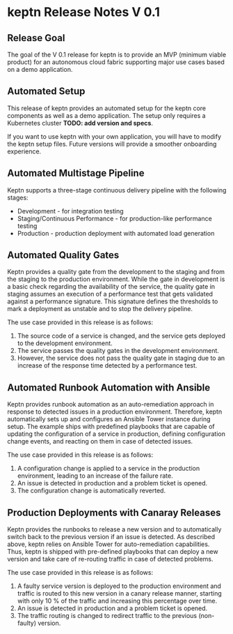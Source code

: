 # keptn Release Notes V 0.1

## Release Goal

The goal of the V 0.1 release for keptn is to provide an MVP (minimum viable product) for an autonomous cloud fabric supporting
major use cases based on a demo application. 

## Automated Setup

This release of keptn provides an automated setup for the keptn core components as well as a demo application. The setup only requires a Kubernetes cluster **TODO: add version and specs**. 

If you want to use keptn with your own application, you will have to modify the keptn setup files. Future versions will provide a smoother onboarding experience. 

## Automated Multistage Pipeline

Keptn supports a three-stage continuous delivery pipeline with the following stages:

* Development - for integration testing
* Staging/Continuous Performance - for production-like performance testing
* Production - production deployment with automated load generation

## Automated Quality Gates

Keptn provides a quality gate from the development to the staging and from the staging to the production environment. While the gate in development is a basic check regarding the availability of the service, the quality gate in staging assumes an execution of a performance test that gets validated against a performance signature. This signature defines the thresholds to mark a deployment as unstable and to stop the delivery pipeline.

The use case provided in this release is as follows:

1. The source code of a service is changed, and the service gets deployed to the development environment. 
1. The service passes the quality gates in the development environment.
1. However, the service does not pass the quality gate in staging due to an increase of the response time detected by a performance test.

## Automated Runbook Automation with Ansible

Keptn provides runbook automation as an auto-remediation approach in response to detected issues in a production environment. Therefore, keptn automatically sets up and configures an Ansible Tower instance during setup. The example ships with predefined playbooks that are capable of updating the configuration of a service in production, defining configuration change events, and reacting on them in case of detected issues. 

The use case provided in this release is as follows:

1. A configuration change is applied to a service in the production environment, leading to an increase of the failure rate.
1. An issue is detected in production and a problem ticket is opened.
1. The configuration change is automatically reverted.

## Production Deployments with Canaray Releases

Keptn provides the runbooks to release a new version and to automatically switch back to the previous version if an issue is detected. As described above, keptn relies on Ansible Tower for auto-remediation capabilities. Thus, keptn is shipped with pre-defined playbooks that can deploy a new version and take care of re-routing traffic in case of detected problems.

The use case provided in this release is as follows:

1. A faulty service version is deployed to the production environment and traffic is routed to this new version in a canary release manner, starting with only 10 % of the traffic and increasing this percentage over time.
1. An issue is detected in production and a problem ticket is opened.
1. The traffic routing is changed to redirect traffic to the previous (non-faulty) version.


